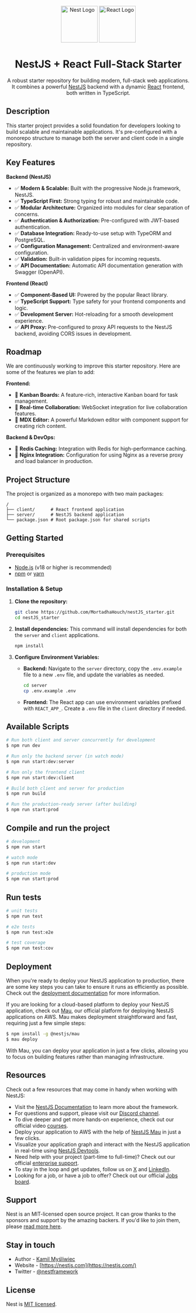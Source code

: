 <p align="center">
  <a href="http://nestjs.com/" target="blank"><img src="https://nestjs.com/img/logo-small.svg" width="100" alt="Nest Logo" /></a>
  <a href="https://react.dev/" target="blank"><img src="https://upload.wikimedia.org/wikipedia/commons/a/a7/React-icon.svg" width="100" alt="React Logo" /></a>
</p>

<h1 align="center">NestJS + React Full-Stack Starter</h1>

<p align="center">
  A robust starter repository for building modern, full-stack web applications. It combines a powerful <a href="http://nestjs.com/" target="_blank">NestJS</a> backend with a dynamic <a href="https://react.dev/" target="_blank">React</a> frontend, both written in TypeScript.
</p>

## Description

This starter project provides a solid foundation for developers looking to build scalable and maintainable applications. It's pre-configured with a monorepo structure to manage both the server and client code in a single repository.

## Key Features

**Backend (NestJS)**

- ✅ **Modern & Scalable:** Built with the progressive Node.js framework, NestJS.
- ✅ **TypeScript First:** Strong typing for robust and maintainable code.
- ✅ **Modular Architecture:** Organized into modules for clear separation of concerns.
- ✅ **Authentication & Authorization:** Pre-configured with JWT-based authentication.
- ✅ **Database Integration:** Ready-to-use setup with TypeORM and PostgreSQL.
- ✅ **Configuration Management:** Centralized and environment-aware configuration.
- ✅ **Validation:** Built-in validation pipes for incoming requests.
- ✅ **API Documentation:** Automatic API documentation generation with Swagger (OpenAPI).

**Frontend (React)**

- ✅ **Component-Based UI:** Powered by the popular React library.
- ✅ **TypeScript Support:** Type safety for your frontend components and logic.
- ✅ **Development Server:** Hot-reloading for a smooth development experience.
- ✅ **API Proxy:** Pre-configured to proxy API requests to the NestJS backend, avoiding CORS issues in development.

## Roadmap

We are continuously working to improve this starter repository. Here are some of the features we plan to add:

**Frontend:**
- 🚀 **Kanban Boards:** A feature-rich, interactive Kanban board for task management.
- 🚀 **Real-time Collaboration:** WebSocket integration for live collaboration features.
- 🚀 **MDX Editor:** A powerful Markdown editor with component support for creating rich content.

**Backend & DevOps:**
- 🚀 **Redis Caching:** Integration with Redis for high-performance caching.
- 🚀 **Nginx Integration:** Configuration for using Nginx as a reverse proxy and load balancer in production.

## Project Structure

The project is organized as a monorepo with two main packages:

```
/
├── client/      # React frontend application
├── server/      # NestJS backend application
└── package.json # Root package.json for shared scripts
```

## Getting Started

### Prerequisites

- [Node.js](https://nodejs.org/) (v18 or higher is recommended)
- [npm](https://www.npmjs.com/) or [yarn](https://yarnpkg.com/)

### Installation & Setup

1. **Clone the repository:**

   ```bash
   git clone https://github.com/MortadhaHouch/nestJS_starter.git
   cd nestJS_starter
   ```
2. **Install dependencies:**
   This command will install dependencies for both the `server` and `client` applications.

   ```bash
   npm install
   ```
3. **Configure Environment Variables:**

   - **Backend:** Navigate to the `server` directory, copy the `.env.example` file to a new `.env` file, and update the variables as needed.
     ```bash
     cd server
     cp .env.example .env
     ```
   - **Frontend:** The React app can use environment variables prefixed with `REACT_APP_`. Create a `.env` file in the `client` directory if needed.

## Available Scripts

```bash
# Run both client and server concurrently for development
$ npm run dev

# Run only the backend server (in watch mode)
$ npm run start:dev:server

# Run only the frontend client
$ npm run start:dev:client

# Build both client and server for production
$ npm run build

# Run the production-ready server (after building)
$ npm run start:prod
```

## Compile and run the project

```bash
# development
$ npm run start

# watch mode
$ npm run start:dev

# production mode
$ npm run start:prod
```

## Run tests

```bash
# unit tests
$ npm run test

# e2e tests
$ npm run test:e2e

# test coverage
$ npm run test:cov
```

## Deployment

When you're ready to deploy your NestJS application to production, there are some key steps you can take to ensure it runs as efficiently as possible. Check out the [deployment documentation](https://docs.nestjs.com/deployment) for more information.

If you are looking for a cloud-based platform to deploy your NestJS application, check out [Mau](https://mau.nestjs.com), our official platform for deploying NestJS applications on AWS. Mau makes deployment straightforward and fast, requiring just a few simple steps:

```bash
$ npm install -g @nestjs/mau
$ mau deploy
```

With Mau, you can deploy your application in just a few clicks, allowing you to focus on building features rather than managing infrastructure.

## Resources

Check out a few resources that may come in handy when working with NestJS:

- Visit the [NestJS Documentation](https://docs.nestjs.com) to learn more about the framework.
- For questions and support, please visit our [Discord channel](https://discord.gg/G7Qnnhy).
- To dive deeper and get more hands-on experience, check out our official video [courses](https://courses.nestjs.com/).
- Deploy your application to AWS with the help of [NestJS Mau](https://mau.nestjs.com) in just a few clicks.
- Visualize your application graph and interact with the NestJS application in real-time using [NestJS Devtools](https://devtools.nestjs.com).
- Need help with your project (part-time to full-time)? Check out our official [enterprise support](https://enterprise.nestjs.com).
- To stay in the loop and get updates, follow us on [X](https://x.com/nestframework) and [LinkedIn](https://linkedin.com/company/nestjs).
- Looking for a job, or have a job to offer? Check out our official [Jobs board](https://jobs.nestjs.com).

## Support

Nest is an MIT-licensed open source project. It can grow thanks to the sponsors and support by the amazing backers. If you'd like to join them, please [read more here](https://docs.nestjs.com/support).

## Stay in touch

- Author - [Kamil Myśliwiec](https://twitter.com/kammysliwiec)
- Website - [https://nestjs.com](https://nestjs.com/)
- Twitter - [@nestframework](https://twitter.com/nestframework)

## License

Nest is [MIT licensed](https://github.com/nestjs/nest/blob/master/LICENSE).
